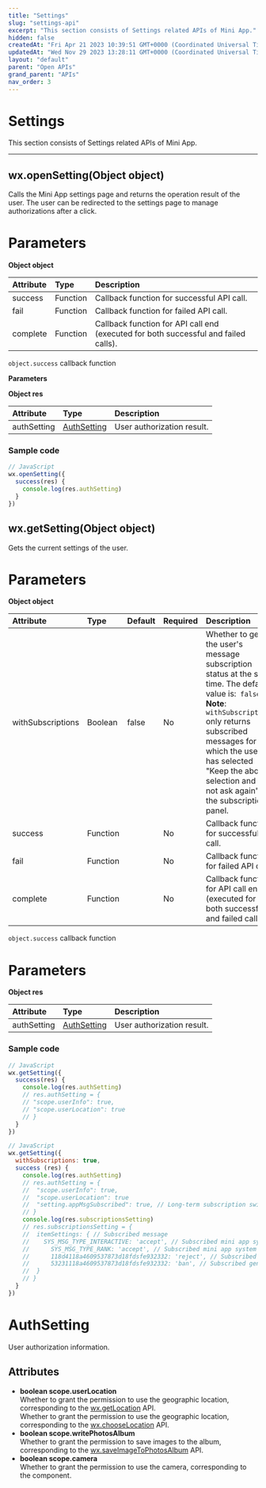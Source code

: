 ```yaml
---
title: "Settings"
slug: "settings-api"
excerpt: "This section consists of Settings related APIs of Mini App."
hidden: false
createdAt: "Fri Apr 21 2023 10:39:51 GMT+0000 (Coordinated Universal Time)"
updatedAt: "Wed Nov 29 2023 13:28:11 GMT+0000 (Coordinated Universal Time)"
layout: "default"
parent: "Open APIs"
grand_parent: "APIs"
nav_order: 3
---
```

# Settings 
This section consists of Settings related APIs of Mini App.

***

## wx.openSetting(Object object)

Calls the Mini App settings page and returns the operation result of the user. The user can be redirected to the settings page to manage authorizations after a click.

# Parameters

**Object object**

| Attribute | Type     | Description                                                                         |
| :-------- | :------- | :---------------------------------------------------------------------------------- |
| success   | Function | Callback function for successful API call.                                          |
| fail      | Function | Callback function for failed API call.                                              |
| complete  | Function | Callback function for API call end (executed for both successful and failed calls). |

`object.success` callback function

**Parameters**

**Object res**

| Attribute   | Type              | Description                |
| :---------- | :---------------- | :------------------------- |
| authSetting | [AuthSetting](<>) | User authorization result. |

### Sample code

```javascript
// JavaScript
wx.openSetting({
  success(res) {
    console.log(res.authSetting)
  }
})
```

## wx.getSetting(Object object)

Gets the current settings of the user.

# Parameters

**Object object**

| Attribute | Type | Default | Required | Description |
| :-------- | :--- | :------ | :------- | :---------- |
| withSubscriptions | Boolean | false | No | Whether to get the user's message subscription status at the same time. The default value is:` false` .  <br />**Note**: `withSubscriptions` only returns subscribed messages for which the user has selected \"Keep the above selection and do not ask again\" in the subscription panel. |
| success | Function |  | No | Callback function for successful API call. |
| fail | Function |  | No | Callback function for failed API call. |
| complete | Function |  | No | Callback function for API call end (executed for both successful and failed calls). |

`object.success` callback function

# Parameters

**Object res**

| Attribute   | Type              | Description                |
| :---------- | :---------------- | :------------------------- |
| authSetting | [AuthSetting](<>) | User authorization result. |

### Sample code

```javascript
// JavaScript
wx.getSetting({
  success(res) {
    console.log(res.authSetting)
    // res.authSetting = {
    // "scope.userInfo": true,
    // "scope.userLocation": true
    // }
  }
})
```

```javascript
// JavaScript
wx.getSetting({
  withSubscriptions: true,
  success (res) {
    console.log(res.authSetting)
    // res.authSetting = {
    //  "scope.userInfo": true,
    //  "scope.userLocation": true
    //  "setting.appMsgSubscribed": true, // Long-term subscription switch. Valid values: `true` (on); `false` (off).
    // }
    console.log(res.subscriptionsSetting)
    // res.subscriptionsSetting = {
    //  itemSettings: { // Subscribed message
    //    SYS_MSG_TYPE_INTERACTIVE: 'accept', // Subscribed mini app system message: Contact interaction reminder
    // 		SYS_MSG_TYPE_RANK: 'accept', // Subscribed mini app system message: Leaderboard ranking reminder
    // 		118d4118a4609537873d18fdsfe932332: 'reject', // Subscribed general one-time message
    // 		53231118a4609537873d18fdsfe932332: 'ban', // Subscribed general one-time message
    // 	}
    // }
  }
})
```

# AuthSetting

User authorization information.

## Attributes

- **boolean scope.userLocation**  
  Whether to grant the permission to use the geographic location, corresponding to the [wx.getLocation](doc:location-api#wxgetlocationobject-object) API.  
  Whether to grant the permission to use the geographic location, corresponding to the [wx.chooseLocation](doc:location-api#chooselocation) API.
- **boolean scope.writePhotosAlbum**  
  Whether to grant the permission to save images to the album, corresponding to the [wx.saveImageToPhotosAlbum](doc:image-api#wxsaveimagetophotosalbumobject-object) API.
- **boolean scope.camera**  
  Whether to grant the permission to use the camera, corresponding to the [<camera />](doc:camera) component.
